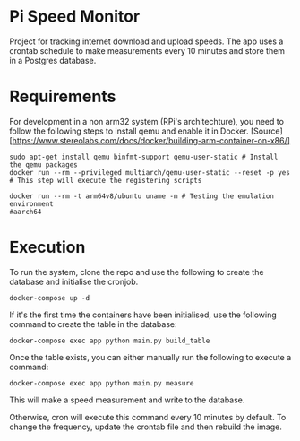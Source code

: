 # Pi Speed Monitor
Project for tracking internet download and upload speeds. The app uses a crontab schedule to make measurements every 10 minutes and store them in a Postgres database.


# Requirements

For development in a non arm32 system (RPi's architechture), you need to follow
the following steps to install qemu and enable it in Docker. [Source][https://www.stereolabs.com/docs/docker/building-arm-container-on-x86/]

```
sudo apt-get install qemu binfmt-support qemu-user-static # Install the qemu packages
docker run --rm --privileged multiarch/qemu-user-static --reset -p yes # This step will execute the registering scripts

docker run --rm -t arm64v8/ubuntu uname -m # Testing the emulation environment
#aarch64
```

# Execution  

To run the system, clone the repo and use the following to create the database and initialise the cronjob.

```
docker-compose up -d
```

If it's the first time the containers have been initialised, use the following command to create the table in the database:

```
docker-compose exec app python main.py build_table
```

Once the table exists, you can either manually run the following to execute a command:

```
docker-compose exec app python main.py measure
```

This will make a speed measurement and write to the database. 

Otherwise, cron will execute this command every 10 minutes by default. To change the frequency, update the crontab file and then rebuild the image.